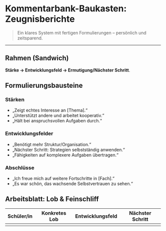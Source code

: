﻿# Kommentarbank-Baukasten: Zeugnisberichte

> Ein klares System mit fertigen Formulierungen – persönlich und zeitsparend.

---

## Rahmen (Sandwich)
**Stärke → Entwicklungsfeld → Ermutigung/Nächster Schritt**.

## Formulierungsbausteine
### Stärken
- „Zeigt echtes Interesse an [Thema].“
- „Unterstützt andere und arbeitet kooperativ.“
- „Hält bei anspruchsvollen Aufgaben durch.“

### Entwicklungsfelder
- „Benötigt mehr Struktur/Organisation.“
- „Nächster Schritt: Strategien selbstständig anwenden.“
- „Fähigkeiten auf komplexere Aufgaben übertragen.“

### Abschlüsse
- „Ich freue mich auf weitere Fortschritte in [Fach].“
- „Es war schön, das wachsende Selbstvertrauen zu sehen.“

## Arbeitsblatt: Lob & Feinschliff
| Schüler/in | Konkretes Lob | Entwicklungsfeld | Nächster Schritt |
|---|---|---|---|
| | | | |
